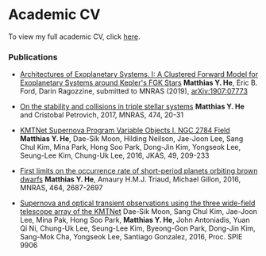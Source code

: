 # Academic CV

To view my full academic CV, click [here](./he_matthias_CV.pdf).

### Publications

* [Architectures of Exoplanetary Systems. I: A Clustered Forward Model for Exoplanetary Systems around Kepler's FGK Stars](https://ui.adsabs.harvard.edu/abs/2019arXiv190707773H/abstract)
**Matthias Y. He**, Eric B. Ford, Darin Ragozzine, submitted to MNRAS (2019), [arXiv:1907:07773](https://arxiv.org/abs/1907.07773)

* [On the stability and collisions in triple stellar systems](https://ui.adsabs.harvard.edu/abs/2018MNRAS.474...20H/abstract)
**Matthias Y. He** and Cristobal Petrovich, 2017, MNRAS, 474, 20-31

* [KMTNet Supernova Program Variable Objects I. NGC 2784 Field](https://ui.adsabs.harvard.edu/abs/2016JKAS...49..209H/abstract)
**Matthias Y. He**, Dae-Sik Moon, Hilding Neilson, Jae-Joon Lee, Sang Chul Kim, Mina Park, Hong Soo Park, Dong-Jin Kim, Yongseok Lee, Seung-Lee Kim, Chung-Uk Lee, 2016, JKAS, 49, 209-233

* [First limits on the occurrence rate of short-period planets orbiting brown dwarfs](https://ui.adsabs.harvard.edu/abs/2017MNRAS.464.2687H/abstract)
**Matthias Y. He**, Amaury H.M.J. Triaud, Michael Gillon, 2016, MNRAS, 464, 2687-2697

* [Supernova and optical transient observations using the three wide-field telescope array of the KMTNet](https://www.spiedigitallibrary.org/conference-proceedings-of-spie/9906/1/Supernova-and-optical-transient-observations-using-the-three-wide-field/10.1117/12.2233921.short?SSO=1)
Dae-Sik Moon, Sang Chul Kim, Jae-Joon Lee, Mina Pak, Hong Soo Park, **Matthias Y. He**, John Antoniadis, Yuan Qi Ni, Chung-Uk Lee, Seung-Lee Kim, Byeong-Gon Park, Dong-Jin Kim, Sang-Mok Cha, Yongseok Lee, Santiago Gonzalez, 2016, Proc. SPIE 9906
